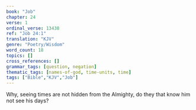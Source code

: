 ```yaml
---
book: "Job"
chapter: 24
verse: 1
ordinal_verse: 13438
ref: "Job 24:1"
translation: "KJV"
genre: "Poetry/Wisdom"
word_count: 18
topics: []
cross_references: []
grammar_tags: [question, negation]
thematic_tags: [names-of-god, time-units, time]
tags: ["Bible","KJV","Job"]
---
```

Why, seeing times are not hidden from the Almighty, do they that know him not see his days?
